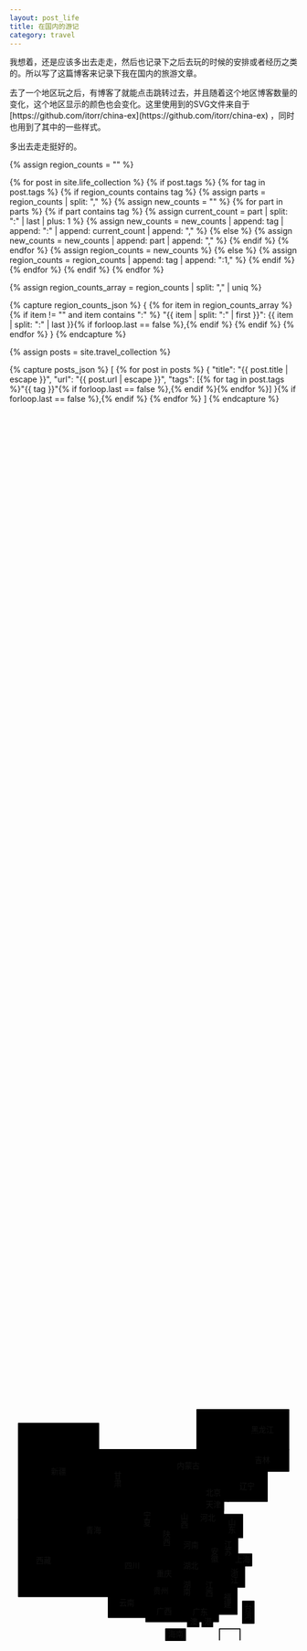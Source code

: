```yaml
---
layout: post_life
title: 在国内的游记
category: travel
---
```


我想着，还是应该多出去走走，然后也记录下之后去玩的时候的安排或者经历之类的。所以写了这篇博客来记录下我在国内的旅游文章。

去了一个地区玩之后，有博客了就能点击跳转过去，并且随着这个地区博客数量的变化，这个地区显示的颜色也会变化。这里使用到的SVG文件来自于 [https://github.com/itorr/china-ex](https://github.com/itorr/china-ex) ，同时也用到了其中的一些样式。

多出去走走挺好的。

<style>
    #地名 text {
        user-select: none;
        pointer-events: none;
    }
    svg {
        display: block;
        width: 100%;
        height: 100%;
        pointer-events: none;
    }
    a {
        color: #111;
        cursor: pointer;
        text-decoration: none;
    }
    #modal-content hr {
        border: none;
        border-top: 1px solid #ccc;
        margin: 0px 0;
    }
    #modal-title {
        background-color: #fcf3cf;
        padding: 10px; /* 添加一些内边距 */
    }
    #设置等级 {
        display: none;
        position: absolute;
        z-index: 100;
        background: #FFF;
        /* width: 140px; */
        border-radius: 4px;
        overflow: hidden;
        box-shadow: 3px 6px 0 rgba(0,0,0,.1);
        border: 2px solid #000;
        text-align: center;
    }
    #设置等级 a {
        display: block;
        line-height: 24px;
        padding: 4px 10px;
        cursor: pointer;
    }
    #设置等级 a[data-level="5"] { background: #FF7E7E; }
    #设置等级 a[data-level="4"] { background: #FFB57E; }
    #设置等级 a[data-level="3"] { background: #FFE57E; }
    #设置等级 a[data-level="2"] { background: #A8FFBE; }
    #设置等级 a[data-level="1"] { background: #88AEFF; }

    @media (max-width:800px), (max-height:800px) {
        html {
            font-size: 14px;
        }
        #设置等级 {
            width: 110px;
            border-width: 2px;
        }
        #设置等级 a {
            font-size: 14px;
            line-height: 18px;
        }
    }
</style>

{% assign region_counts = "" %}

{% for post in site.life_collection %}
    {% if post.tags %}
        {% for tag in post.tags %}
            {% if region_counts contains tag %}
                {% assign parts = region_counts | split: "," %}
                {% assign new_counts = "" %}
                {% for part in parts %}
                    {% if part contains tag %}
                        {% assign current_count = part | split: ":" | last | plus: 1 %}
                        {% assign new_counts = new_counts | append: tag | append: ":" | append: current_count | append: "," %}
                    {% else %}
                        {% assign new_counts = new_counts | append: part | append: "," %}
                    {% endif %}
                {% endfor %}
                {% assign region_counts = new_counts %}
            {% else %}
                {% assign region_counts = region_counts | append: tag | append: ":1," %}
            {% endif %}
        {% endfor %}
    {% endif %}
{% endfor %}

{% assign region_counts_array = region_counts | split: "," | uniq %}

{% capture region_counts_json %}
{
    {% for item in region_counts_array %}
        {% if item != "" and item contains ":" %}
            "{{ item | split: ":" | first }}": {{ item | split: ":" | last }}{% if forloop.last == false %},{% endif %}
        {% endif %}
    {% endfor %}
}
{% endcapture %}

{% assign posts = site.travel_collection %}

{% capture posts_json %}
[
    {% for post in posts %}
        {
            "title": "{{ post.title | escape }}",
            "url": "{{ post.url | escape }}",
            "tags": [{% for tag in post.tags %}"{{ tag }}"{% if forloop.last == false %},{% endif %}{% endfor %}]
        }{% if forloop.last == false %},{% endif %}
    {% endfor %}
]
{% endcapture %}

<script>
    const regionCounts = {{ region_counts_json | strip_newlines }};
    const posts = {{ posts_json }};

    document.addEventListener('DOMContentLoaded', () => {
        const paths = document.querySelectorAll('#地区 path');
        paths.forEach(path => {
            const regionName = path.id;
            const count = parseInt(regionCounts[regionName]) || 0; // 确保 count 是数字
            let fillColor;
            if (count === 1) {
                fillColor = '#c1fbc2'
            } else if (count === 2) {
                fillColor = '#3de347'
            } else if (count === 3) {
                fillColor = '#a4def1'
            } else if (count === 4) {
                fillColor = '#33aee8'
            } else if (count >= 5) {
                fillColor = '#f39c9c'
            } else {
                fillColor = '#fbfcfc'; // 默认颜色
            }

            path.style.fill = fillColor;

            path.addEventListener('click', (event) => {
                const modal = document.getElementById('设置等级');
                const modalTitle = document.getElementById('modal-title');
                const modalContent = document.getElementById('modal-content');

                modalTitle.textContent = regionName;

                const rect = path.getBoundingClientRect();
                modal.style.left = `${rect.right + window.scrollX}px`;
                modal.style.top = `${rect.top + window.scrollY}px`;

                const filteredPosts = posts.filter(post => post.tags.includes(regionName));

                if (filteredPosts.length > 0) {
                    modalContent.innerHTML = `<hr>` + filteredPosts.map((post, index) =>
                        `<a href="${post.url}">${post.title}</a>${index < filteredPosts.length - 1 ? '<hr>' : ''}`
                    ).join('');
                } else {
                    modalContent.innerHTML = '<p> &nbsp 还没有游记 &nbsp </p>';
                }

                modal.style.display = 'block';
            });
        });

        window.addEventListener('click', (event) => {
            const modal = document.getElementById('设置等级');
            if (!modal.contains(event.target) && !event.target.closest('#地区')) {
                modal.style.display = 'none';
            }
        });
    });
</script>

<div id="设置等级">
    <div id="modal-title"></div>
    <div id="modal-content"></div>
</div>

<svg xmlns="http://www.w3.org/2000/svg" viewBox="0 0 1134 976">
    <style>
        text{
            font-family: 'Tensentype-JiaLiDaYuanJF',sans-serif;
            fill:#111;
            font-size:30px;
        }
        #地区 path,
        #曾母暗沙,
        .边框{
            fill-rule:evenodd;
            clip-rule:evenodd;
            stroke:#000;
            stroke-width:4;
            stroke-linecap:round;
            stroke-linejoin:round;
        }
        #地区 path {
            cursor: pointer;
            pointer-events: auto;
        }
        #曾母暗沙,
        .边框{fill:none;}
        #地区 path[level="5"]{fill:#FF7E7E;}
        #地区 path[level="4"]{fill:#FFB57E;}
        #地区 path[level="3"]{fill:#FFE57E;}
        #地区 path[level="2"]{fill:#A8FFBE;}
        #地区 path[level="1"]{fill:#88AEFF;}
    </style>
    <g id="地区">
        <path id="黑龙江" d="M1100,33v158H894V33H1100z"/>
        <path id="甘肃" d="M585,191v371H351V191H585z"/>
        <path id="吉林" d="M894,191v85h206v-85H894z"/>
        <path id="内蒙古" d="M894,33H738v158H499v227h227l168-108V33z"/>
        <path id="山东" d="M779,446v92h139v-92H779z"/>
        <path id="河北" d="M861,310H726v180h117v-95h18V310z"/>
        <path id="北京" d="M763 336h80v52H763Z"/>
        <path id="天津" d="M763,388h80v43h-80V388z"/>
        <path id="西藏" d="M389,770H35V466h354V770z"/>
        <path id="新疆" d="M35,466V87h316v379H35z"/>
        <path id="河南" d="M779,490H654v117h125V490z"/>
        <path id="安徽" d="M852,538h-73v138h73V538z"/>
        <path id="山西" d="M654,418v108h72V418H654z"/>
        <path id="湖北" d="M779,688v-81H654v81H779z"/>
        <path id="青海" d="M442,626V395H228v231H442z"/>
        <path id="辽宁" d="M861,276v119h154V276H861z"/>
        <path id="广东" d="M823,788H679v81h144V788z"/>
        <path id="江苏" d="M899,538v87h-62v-87H899z"/>
        <path id="江西" d="M852,806V676H749v130H852z"/>
        <path id="浙江" d="M852,625l74,1v107h-74V625z"/>
        <path id="福建" d="M823,733v107h73V733H823z"/>
        <path id="上海" d="M882 602h72v47H882Z"/>
        <path id="陕西" d="M585,653h69V418h-69V653z"/>
        <path id="湖南" d="M654,688h95v100h-95V688z"/>
        <path id="广西" d="M679,788H537v81h142V788z"/>
        <path id="香港" d="M758 856h42v33H758Z"/>
        <path id="澳门" d="M701 856h45v33H701Z"/>
        <path id="贵州" d="M654,709H537v79h117V709z"/>
        <path id="重庆" d="M565 653h89v56H565Z"/>
        <path id="四川" d="M565,737v-84h20v-91H389v175H565z"/>
        <path id="云南" d="M537,737H389v115h148V737z"/>
        <path id="宁夏" d="M585,418h-86v96h86V418z"/>
        <path id="台湾" d="M918 788h45v87H918Z"/>
        <path id="海南" d="M615 897h78v46H615Z"/>
    </g>
    <path id="曾母暗沙" d="M827 941L827 897L908 897L908 941"/>
    <g id="地名">
        <text x="659" y="266">内蒙古</text>
        <text x="951" y="123">黑龙江</text>
        <text x="966" y="242">吉林</text>
        <text x="906" y="347">辽宁</text>
        <text x="773" y="371">北京</text>
        <text x="773" y="419">天津</text>
        <text x="751" y="469">河北</text>
        <text x="861" y="488">山</text>
        <text x="861" y="518">东</text>
        <text x="685" y="579">河南</text>
        <text x="684" y="658">湖北</text>
        <text x="684" y="733">湖</text>
        <text x="684" y="763">南</text>
        <text x="846" y="575">江</text>
        <text x="846" y="605">苏</text>
        <text x="888" y="635">上海</text>
        <text x="872" y="685">浙</text>
        <text x="872" y="715">江</text>
        <text x="844" y="783">福</text>
        <text x="844" y="813">建</text>
        <text x="925" y="826">台</text>
        <text x="925" y="856">湾</text>
        <text x="625" y="930">海南</text>
        <text x="721" y="842">广东</text>
        <text x="772" y="736">江</text>
        <text x="772" y="766">西</text>
        <text x="793" y="603">安</text>
        <text x="793" y="633">徽</text>
        <text x="674" y="466">山</text>
        <text x="674" y="496">西</text>
        <text x="604" y="536">陕</text>
        <text x="604" y="566">西</text>
        <text x="527" y="460">宁</text>
        <text x="527" y="490">夏</text>
        <text x="411" y="304">甘</text>
        <text x="411" y="334">肃</text>
        <text x="301" y="520">青海</text>
        <text x="453" y="660">四川</text>
        <text x="432" y="805">云南</text>
        <text x="579" y="839">广西</text>
        <text x="566" y="759">贵州</text>
        <text x="579" y="691">重庆</text>
        <text x="104" y="639">西藏</text>
        <text x="163" y="288">新疆</text>
        <text x="767" y="880" class="fs24">港</text>
        <text x="711" y="880" class="fs24">澳</text>
    </g>
</svg>
